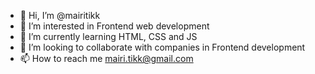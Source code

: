 - 👋 Hi, I’m @mairitikk
- 👀 I’m interested in Frontend web development
- 🌱 I’m currently learning HTML, CSS and JS 
- 💞️ I’m looking to collaborate with companies in Frontend development
- 📫 How to reach me mairi.tikk@gmail.com

